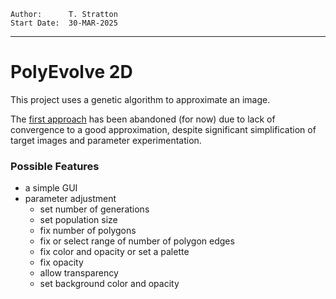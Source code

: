 ```
Author:      T. Stratton
Start Date:  30-MAR-2025
```

---

# PolyEvolve 2D
This project uses a genetic algorithm to approximate an image.

The [first approach](https://github.com/POACH3/PolyEvolve-2D/tree/main/version_1) has been abandoned (for now) due to lack of convergence to a good approximation, despite significant simplification of target images and parameter experimentation.


### Possible Features
- a simple GUI
- parameter adjustment
  - set number of generations
  - set population size
  - fix number of polygons
  - fix or select range of number of polygon edges
  - fix color and opacity or set a palette
  - fix opacity
  - allow transparency
  - set background color and opacity
